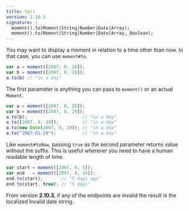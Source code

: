 ```yaml
---
title: to()
version: 2.10.3
signature: |
  moment().to(Moment|String|Number|Date|Array);
  moment().to(Moment|String|Number|Date|Array, Boolean);
---
```



You may want to display a moment in relation to a time other than now. In that case, you can use `moment#to`.

```javascript
var a = moment([2007, 0, 28]);
var b = moment([2007, 0, 29]);
a.to(b) // "in a day"
```

The first parameter is anything you can pass to `moment()` or an actual `Moment`.

```javascript
var a = moment([2007, 0, 28]);
var b = moment([2007, 0, 29]);
a.to(b);                     // "in a day"
a.to([2007, 0, 29]);         // "in a day"
a.to(new Date(2007, 0, 29)); // "in a day"
a.to("2007-01-29");          // "in a day"
```

Like `moment#toNow`, passing `true` as the second parameter returns value without the suffix. This is useful wherever you need to have a human readable length of time.

```javascript
var start = moment([2007, 0, 5]);
var end   = moment([2007, 0, 10]);
end.to(start);       // "5 days ago"
end.to(start, true); // "5 days"
```

From version **2.10.3**, if any of the endpoints are invalid the result is the
localized Invalid date string.
